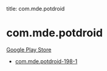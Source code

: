 title: com.mde.potdroid
# com.mde.potdroid


[Google Play Store](https://play.google.com/store/apps/details?id=com.mde.potdroid)


* [com.mde.potdroid-198-1](./com.mde.potdroid-198-1/)